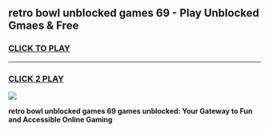 
## retro bowl unblocked games 69 - Play Unblocked Gmaes & Free
<h3>
<a href="https://premium.freeplayer.one?title=retro_bowl_unblocked_games_69&ref=19F">CLICK TO PLAY</a></h3>
<hr>

<h3>
<a href="https://premium.freeplayer.one?title=retro_bowl_unblocked_games_69&ref=19F">CLICK 2 PLAY</a>
  
</h3>

<a href="https://premium.freeplayer.one?title=retro_bowl_unblocked_games_69&ref=19F/"><img src="https://clearcache.store/games.png"></a>


**retro bowl unblocked games 69 games unblocked: Your Gateway to Fun and Accessible Online Gaming**
